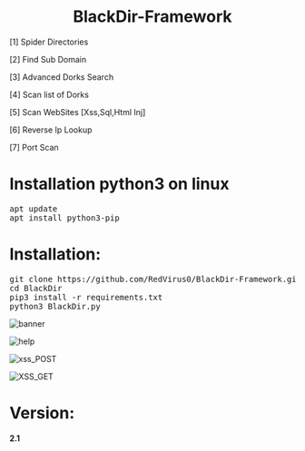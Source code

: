 <h1 align="center">BlackDir-Framework</h1>
 <p>[1] Spider Directories<br></p>
 <p>[2] Find Sub Domain<br></p>
  <p>[3] Advanced Dorks Search </p>
  <p>[4] Scan list of Dorks </p>
 <p>[5] Scan WebSites [Xss,Sql,Html Inj] </p>
 <p>[6] Reverse Ip Lookup </p>
 <p>[7] Port Scan </p>

<h1>Installation python3 on linux</h1>
<pre>
apt update
apt install python3-pip
</pre>

<h1>Installation:</h1>
<pre>
git clone https://github.com/RedVirus0/BlackDir-Framework.git
cd BlackDir
pip3 install -r requirements.txt
python3 BlackDir.py
</pre>
 

![banner](https://user-images.githubusercontent.com/46041727/80273365-1c0fa000-86da-11ea-9f34-14a1d699ab25.PNG)



![help](https://user-images.githubusercontent.com/46041727/80273393-50835c00-86da-11ea-95e1-43b5bf43db5d.PNG)


![xss_POST](https://user-images.githubusercontent.com/46041727/81505255-95240f80-92f6-11ea-900d-54e4be5c6bf9.PNG)


![XSS_GET](https://user-images.githubusercontent.com/46041727/81505271-b127b100-92f6-11ea-8072-de29941b821f.PNG)



# Version:
<b><p>2.1</p></b>
